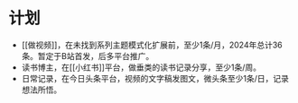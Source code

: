 # 计划
- [[做视频]]，在未找到系列主题模式化扩展前，至少1条/月，2024年总计36条。暂定于B站首发，后多平台推广。
- 读书博主，在[[小红书]]平台，做垂类的读书记录分享，至少1条/周。
- 日常记录，在今日头条平台，视频的文字稿发图文，微头条至少1条/日，记录想法所悟。